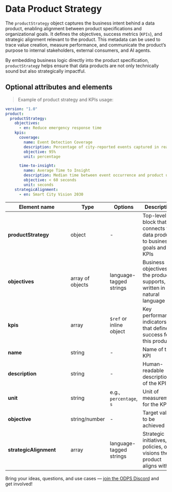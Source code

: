 # Data Product Strategy


The `productStrategy` object captures the business intent behind a data product, enabling alignment between product specifications and organizational goals. It defines the objectives, success metrics (`KPIs`), and strategic alignment relevant to the product. This metadata can be used to trace value creation, measure performance, and communicate the product’s purpose to internal stakeholders, external consumers, and AI agents.

By embedding business logic directly into the product specification, `productStrateg`y helps ensure that data products are not only technically sound but also strategically impactful.

## Optional attributes and elements

> Example of product strategy and KPIs usage:

```yml
version: "1.0"
product:
  productStrategy:
    objectives:
      - en: Reduce emergency response time
    kpis:
      coverage:
        name: Event Detection Coverage
        description: Percentage of city-reported events captured in real time
        objective: 95%
        unit: percentage

      time-to-insight:
        name: Average Time to Insight
        description: Median time between event occurrence and product update
        objective: < 60 seconds
        unit: seconds
    strategicAlignment:
      - en: Smart City Vision 2030
```

| <div style="width:180px">Element name</div> | Type             | Options                  | Description                                                                 |
|--------------------------------------------|------------------|--------------------------|-----------------------------------------------------------------------------|
| **productStrategy**                        | object           | -                        | Top-level block that connects the data product to business goals and KPIs  |
| **objectives**             | array of objects | language-tagged strings  | Business objectives the product supports, written in natural language       |
| **kpis**                   | array            | `$ref` or inline object  | Key performance indicators that define success for this product             |
| **name**              | string           | -                        | Name of the KPI                                                             |
| **description**       | string           | -                        | Human-readable description of the KPI                                       |
| **unit**              | string           | e.g., `percentage`, `s`  | Unit of measurement for the KPI                                             |
| **objective**            | string/number    | -                        | Target value to be achieved                                                 |
| **strategicAlignment**     | array            | language-tagged strings  | Strategic initiatives, policies, or visions the product aligns with         |
 


Bring your ideas, questions, and use cases — [join the ODPS Discord](https://discord.gg/7KfnFxAc) and get involved!
